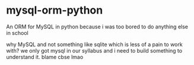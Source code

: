 # mysql-orm-python
An ORM for MySQL in python because i was too bored to do anything else in school

why MySQL and not something like sqlite which is less of a pain to work with? we only got mysql in our syllabus and i need to build something to understand it. blame cbse lmao
